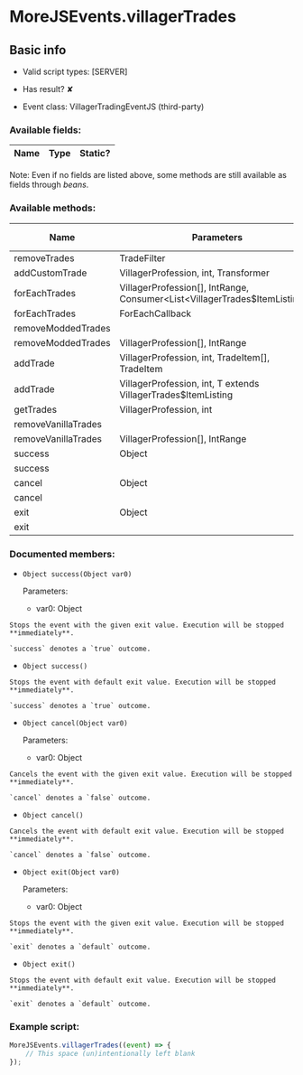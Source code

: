 # MoreJSEvents.villagerTrades

## Basic info

- Valid script types: [SERVER]

- Has result? ✘

- Event class: VillagerTradingEventJS (third-party)

### Available fields:

| Name | Type | Static? |
| ---- | ---- | ------- |

Note: Even if no fields are listed above, some methods are still available as fields through *beans*.

### Available methods:

| Name | Parameters | Return type | Static? |
| ---- | ---------- | ----------- | ------- |
| removeTrades | TradeFilter |  | void | ✘ |
| addCustomTrade | VillagerProfession, int, Transformer |  | void | ✘ |
| forEachTrades | VillagerProfession[], IntRange, Consumer<List<VillagerTrades$ItemListing>> |  | void | ✘ |
| forEachTrades | ForEachCallback |  | void | ✘ |
| removeModdedTrades |  |  | void | ✘ |
| removeModdedTrades | VillagerProfession[], IntRange |  | void | ✘ |
| addTrade | VillagerProfession, int, TradeItem[], TradeItem |  | SimpleTrade | ✘ |
| addTrade | VillagerProfession, int, T extends VillagerTrades$ItemListing |  | T extends VillagerTrades$ItemListing | ✘ |
| getTrades | VillagerProfession, int |  | List<VillagerTrades$ItemListing> | ✘ |
| removeVanillaTrades |  |  | void | ✘ |
| removeVanillaTrades | VillagerProfession[], IntRange |  | void | ✘ |
| success | Object |  | Object | ✘ |
| success |  |  | Object | ✘ |
| cancel | Object |  | Object | ✘ |
| cancel |  |  | Object | ✘ |
| exit | Object |  | Object | ✘ |
| exit |  |  | Object | ✘ |


### Documented members:

- `Object success(Object var0)`

  Parameters:
  - var0: Object

```
Stops the event with the given exit value. Execution will be stopped **immediately**.

`success` denotes a `true` outcome.
```

- `Object success()`
```
Stops the event with default exit value. Execution will be stopped **immediately**.

`success` denotes a `true` outcome.
```

- `Object cancel(Object var0)`

  Parameters:
  - var0: Object

```
Cancels the event with the given exit value. Execution will be stopped **immediately**.

`cancel` denotes a `false` outcome.
```

- `Object cancel()`
```
Cancels the event with default exit value. Execution will be stopped **immediately**.

`cancel` denotes a `false` outcome.
```

- `Object exit(Object var0)`

  Parameters:
  - var0: Object

```
Stops the event with the given exit value. Execution will be stopped **immediately**.

`exit` denotes a `default` outcome.
```

- `Object exit()`
```
Stops the event with default exit value. Execution will be stopped **immediately**.

`exit` denotes a `default` outcome.
```



### Example script:

```js
MoreJSEvents.villagerTrades((event) => {
	// This space (un)intentionally left blank
});
```

